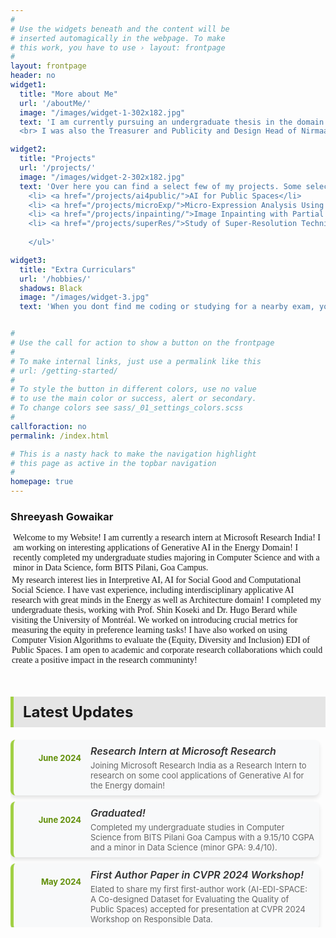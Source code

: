 ```yaml
---
#
# Use the widgets beneath and the content will be
# inserted automagically in the webpage. To make
# this work, you have to use › layout: frontpage
#
layout: frontpage
header: no
widget1:
  title: "More about Me"
  url: '/aboutMe/'
  image: "/images/widget-1-302x182.jpg"
  text: 'I am currently pursuing an undergraduate thesis in the domain of Fairness in ML. I am a MITACS GRI Fellow and have also worked with Atlassian! 
  <br> I was also the Treasurer and Publicity and Design Head of Nirmaan Goa Chapter, a student run NGO impacting more than 100 people every year. My tryst with Nirmaan helped me gain important soft-skills!'

widget2:
  title: "Projects"
  url: '/projects/'
  image: "/images/widget-2-302x182.jpg"
  text: 'Over here you can find a select few of my projects. Some select projects are: <ul style="font-family:georgia,garamond,serif;">
    <li> <a href="/projects/ai4public/">AI for Public Spaces</li>
    <li> <a href="/projects/microExp/">Micro-Expression Analysis Using Transformers</li>
    <li> <a href="/projects/inpainting/">Image Inpainting with Partial Convolutional UNets</li>
    <li> <a href="/projects/superRes/">Study of Super-Resolution Techniques</li>
    
    </ul>'

widget3:
  title: "Extra Curriculars"
  url: '/hobbies/'
  shadows: Black
  image: "/images/widget-3.jpg"
  text: 'When you dont find me coding or studying for a nearby exam, you can find me doing stargazing, photography and videography or definitely petting some cats as I love cats'


#
# Use the call for action to show a button on the frontpage
#
# To make internal links, just use a permalink like this
# url: /getting-started/
#
# To style the button in different colors, use no value
# to use the main color or success, alert or secondary.
# To change colors see sass/_01_settings_colors.scss
#
callforaction: no
permalink: /index.html

# This is a nasty hack to make the navigation highlight
# this page as active in the topbar navigation
#
homepage: true
---
```

<h3> Shreeyash Gowaikar </h3> 
<p style="font-family:georgia,garamond,serif; margin: 4px">
Welcome to my Website! I am currently a research intern at Microsoft Research India! I am working on interesting applications of Generative AI in the Energy Domain! I recently completed my undergraduate studies majoring in Computer Science and with a minor in Data Science, form BITS Pilani, Goa Campus.
<p style="font-family:georgia,garamond,serif;margin:2px">
My research interest lies in Interpretive AI, AI for Social Good and Computational Social Science. I have vast experience, including interdisciplinary applicative AI research with great minds in the Energy as well as Architecture domain! I completed my undergraduate thesis, working with Prof. Shin Koseki and Dr. Hugo Berard while visiting the University of Montréal. We worked on introducing crucial metrics for measuring the equity in preference learning tasks! I have also worked on using Computer Vision Algorithms to evaluate the (Equity, Diversity and Inclusion) EDI of Public Spaces.
I am open to academic and corporate research collaborations which could create a positive impact in the research communinty!
<br>

<br>

<h4 class="news-header"> Latest Updates </h4>
<div class="news-timeline">
    <div class="news-item">
        <div class="news-date">
            <p>June 2024</p>
        </div>
        <div class="news-content">
            <h5>Research Intern at Microsoft Research</h5>
            <p>Joining Microsoft Research India as a Research Intern to research on some cool applications of Generative AI for the Energy domain!</p>
        </div>
    </div>
    <div class="news-item">
        <div class="news-date">
            <p>June 2024</p>
        </div>
        <div class="news-content">
            <h5>Graduated!</h5>
            <p>Completed my undergraduate studies in Computer Science from BITS Pilani Goa Campus with a 9.15/10 CGPA and a minor in Data Science (minor GPA: 9.4/10).</p>
        </div>
    </div>
    <div class="news-item">
        <div class="news-date">
            <p>May 2024</p>
        </div>
        <div class="news-content">
            <h5>First Author Paper in CVPR 2024 Workshop!</h5>
            <p>Elated to share my first first-author work (AI-EDI-SPACE: A Co-designed Dataset for Evaluating the Quality of Public Spaces) accepted for presentation at CVPR 2024 Workshop on Responsible Data.</p>
        </div>
    </div>
    <div class="news-item">
        <div class="news-date">
            <p>August 2023</p>
        </div>
        <div class="news-content">
            <h5>MITACS Research Internship</h5>
            <p>Started my MITACS Globalink Research Internship in AI for Public Spaces under Prof. Shin Koseki and Hugo Berard at the University of Montreal (UdeM)!</p>
        </div>
    </div>
    <div class="news-item">
        <div class="news-date">
            <p>July 2023</p>
        </div>
        <div class="news-content">
            <h5>Publication in Findings of ACL!</h5>
            <p>My first publication (ANALOGICAL: A Novel Benchmark for Long Text Analogy Evaluation in Large Language Models) was accepted at ACL Findings!</p>
        </div>
    </div>
    <div class="news-item">
        <div class="news-date">
            <p>June 2023</p>
        </div>
        <div class="news-content">
            <h5>Summer Internship at Atlassian</h5>
            <p>Started a summer internship at Atlassian, working on cool applications of Generative AI for Jira Service Management.</p>
        </div>
    </div>
    <div class="news-item">
        <div class="news-date">
            <p>Sept 2022</p>
        </div>
        <div class="news-content">
            <h5>Research Internship at AIISC@UoSc</h5>
            <p>Started my research internship, working with LLMs (Large Language Models).</p>
        </div>
    </div>
    <div class="news-item">
        <div class="news-date">
            <p>May 2022</p>
        </div>
        <div class="news-content">
            <h5>Summer Internship at CSIR-CEERI Pilani</h5>
            <p>Started working on Inpainting Techniques for Ancient Image Restoration under Dr. Dhiraj.</p>
        </div>
    </div>
</div>

<!-- Add your CSS -->
<style>
    /* Header Styles */
    .news-header {
        margin-bottom: 20px;
        font-size: 24px;
        font-weight: bold;
        background-color: #e5e5e5;
        padding: 10px 15px;
        border-left: 5px solid #A1D044; /* Updated to green */
    }

    /* Timeline Container */
    .news-timeline {
        display: flex;
        flex-direction: column;
        gap: 10px; /* Reduced gap for smaller cells */
        max-height: 300px;
        overflow-y: auto;
        padding-right: 10px;
    }

    /* Scrollbar Styling */
    .news-timeline::-webkit-scrollbar {
        width: 6px; /* Slightly smaller scrollbar */
    }
    
    .news-timeline::-webkit-scrollbar-thumb {
        background: #A1D044; /* Updated to green */
        border-radius: 5px;
    }

    /* Each News Item */
    .news-item {
        display: flex;
        align-items: flex-start; /* Aligns the date and content to the top */
        gap: 15px; /* Reduced gap between date and content */
        background-color: #f8f9fa;
        border-left: 5px solid #A1D044; /* Updated to green */
        padding: 8px; /* Reduced padding for smaller cells */
        border-radius: 8px;
        box-shadow: 0px 4px 6px rgba(0, 0, 0, 0.1); /* Slightly smaller shadow */
    }

    /* Date Section */
    .news-date {
        font-size: 13px; /* Smaller font */
        font-weight: bold;
        color: #618f08; /* Updated to green */
        min-width: 100px; /* Fixed width for date section to align content */
        text-align: right; /* Aligns date to the right */
    }

    /* Content Section */
    .news-content h5 {
        margin: 0;
        font-size: 16px; /* Slightly smaller title */
        color: #333;
        font-weight: 600;
    }

    .news-content p {
        margin: 5px 0 0;
        font-size: 13px; /* Smaller description */
        color: #666;
    }

    /* Hover Effects */
    .news-item:hover {
        background-color: #f2fce6; /* Lighter green hover */
        border-color: #88b83c; /* Darker green for hover border */
    }

    /* Responsive */
    @media (max-width: 768px) {
        .news-item {
            flex-direction: column;
        }

        .news-content h5 {
            font-size: 15px;
        }

        .news-date {
            width: 100%; /* Full width on small screens */
            text-align: left; /* Aligns left on small screens */
        }
    }
</style>
